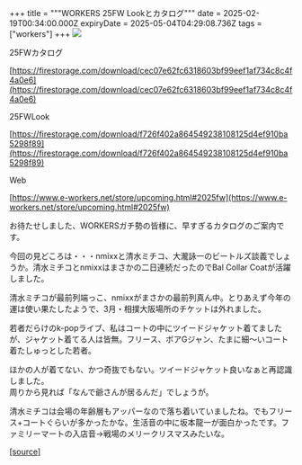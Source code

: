 +++
title = """WORKERS 25FW Lookとカタログ"""
date = 2025-02-19T00:34:00.000Z
expiryDate = 2025-05-04T04:29:08.736Z
tags = ["workers"]
+++
[![](https://blogger.googleusercontent.com/img/b/R29vZ2xl/AVvXsEhrflXJaeZC20zEQoO79vMgaYrO76P91dRWRjOzUOl8QjB3FxbY-WorELN1KP9EKUs-CPtY1RMwcIhRZ95813NukfgMFCSCcRMFPQMwJ1hL8LZbYMqEvTUu8ntHsgjtVVwTGb7CHz1A9khtqZMN3LtWz7YfNPzUhP_2axPRRzEPeYezjVrLmfPEUqTnZGA/w454-h640/1.jpg)](https://blogger.googleusercontent.com/img/b/R29vZ2xl/AVvXsEhrflXJaeZC20zEQoO79vMgaYrO76P91dRWRjOzUOl8QjB3FxbY-WorELN1KP9EKUs-CPtY1RMwcIhRZ95813NukfgMFCSCcRMFPQMwJ1hL8LZbYMqEvTUu8ntHsgjtVVwTGb7CHz1A9khtqZMN3LtWz7YfNPzUhP_2axPRRzEPeYezjVrLmfPEUqTnZGA/s1000/1.jpg)

  

25FWカタログ

[https://firestorage.com/download/cec07e62fc6318603bf99eef1af734c8c4f4a0e6](https://firestorage.com/download/cec07e62fc6318603bf99eef1af734c8c4f4a0e6)

  

25FWLook

[https://firestorage.com/download/f726f402a864549238108125d4ef910ba5298f89](https://firestorage.com/download/f726f402a864549238108125d4ef910ba5298f89)

  

Web

[https://www.e-workers.net/store/upcoming.html#2025fw](https://www.e-workers.net/store/upcoming.html#2025fw)

  

お待たせしました、WORKERSガチ勢の皆様に、早すぎるカタログのご案内です。

今回の見どころは・・・nmixxと清水ミチコ、大瀧詠一のビートルズ談義でしょうか。清水ミチコとnmixxはまさかの二日連続だったのでBal Collar Coatが活躍しました。

  

清水ミチコが最前列端っこ、nmixxがまさかの最前列真ん中。とりあえず今年の運は使い果たしたようで、3月・相撲大阪場所のチケットは外れました。

  

若者だらけのk-popライブ、私はコートの中にツイードジャケット着てましたが、ジャケット着てる人は皆無。フリース、ボアGジャン、たまに細～いコート着たしゅっとした若者。

ほかの人が着てない、かつ奇抜でもない。ツイードジャケット良いなぁと再認識しました。  
周りから見れば「なんで爺さんが居るんだ」でしょうが。

  

清水ミチコは会場の年齢層もアッパーなので落ち着いていましたね。でもフリース+コートぐらいが多かったかな。生活音の中に坂本龍一が面白かったです。ファミリーマートの入店音→戦場のメリークリスマスみたいな。

[[source]](https://eworkers.blogspot.com/2025/02/workers-25fw-look.html)
